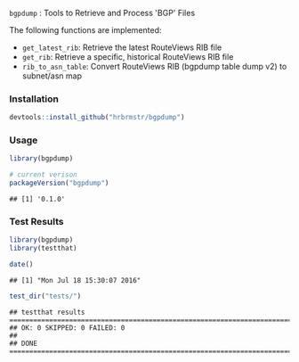 
`bgpdump` : Tools to Retrieve and Process 'BGP' Files

The following functions are implemented:

-   `get_latest_rib`: Retrieve the latest RouteViews RIB file
-   `get_rib`: Retrieve a specific, historical RouteViews RIB file
-   `rib_to_asn_table`: Convert RouteViews RIB (bgpdump table dump v2) to subnet/asn map

### Installation

``` r
devtools::install_github("hrbrmstr/bgpdump")
```

### Usage

``` r
library(bgpdump)

# current verison
packageVersion("bgpdump")
```

    ## [1] '0.1.0'

### Test Results

``` r
library(bgpdump)
library(testthat)

date()
```

    ## [1] "Mon Jul 18 15:30:07 2016"

``` r
test_dir("tests/")
```

    ## testthat results ========================================================================================================
    ## OK: 0 SKIPPED: 0 FAILED: 0
    ## 
    ## DONE ===================================================================================================================
